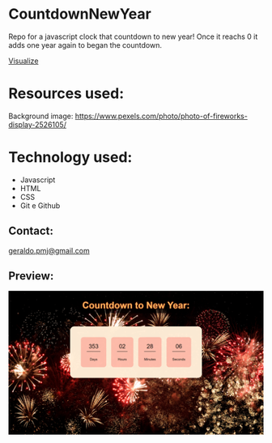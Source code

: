 # CountdownNewYear
Repo for a javascript clock that countdown to new year! Once it reachs 0 it adds one year again to began the countdown.

[Visualize](https://geraldopmj.github.io/AnimatedLogo/)

# Resources used:

Background image: https://www.pexels.com/photo/photo-of-fireworks-display-2526105/

# Technology used:

- Javascript
- HTML
- CSS
- Git e Github

## Contact:

geraldo.pmj@gmail.com

## Preview:

![preview](./preview.png)
